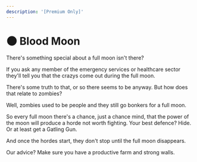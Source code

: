 ```yaml
---
description: '[Premium Only]'
---
```


# 🌑 Blood Moon

There's something special about a full moon isn't there?

If you ask any member of the emergency services or healthcare sector they'll tell you that the crazys come out during the full moon.

There's some truth to that, or so there seems to be anyway. But how does that relate to zombies?

Well, zombies used to be people and they still go bonkers for a full moon.

So every full moon there's a chance, just a chance mind, that the power of the moon will produce a horde not worth fighting. Your best defence? Hide. Or at least get a Gatling Gun.

And once the hordes start, they don't stop until the full moon disappears.

Our advice? Make sure you have a productive farm and strong walls.
